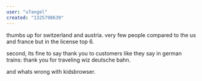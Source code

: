 ```yaml
---
user: "u7angel"
created: "1325798639"
---
```


thumbs up for switzerland and austria. very few people compared to the us and france but in the license top 6.

second, its fine to say thank you to customers like they say in german trains: thank you for traveling wiz deutsche bahn.

and whats wrong with kidsbrowser.

